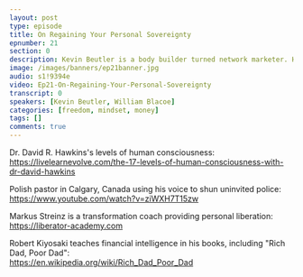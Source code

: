 ```yaml
---
layout: post
type: episode
title: On Regaining Your Personal Sovereignty
epnumber: 21
section: 0
description: Kevin Beutler is a body builder turned network marketer. Having recognised the great business opportunity that has come with the revolution in the financial technology sector, he is now a self-made millionaire. He not only lives with financial freedom, but with mental serenity and fulfillment. Today Kevin shares with us some of the changes and decisions that were vital to his personal and entrepreneurial development.
image: /images/banners/ep21banner.jpg
audio: s1!9394e
video: Ep21-On-Regaining-Your-Personal-Sovereignty
transcript: 0
speakers: [Kevin Beutler, William Blacoe]
categories: [freedom, mindset, money]
tags: []
comments: true
---
```

Dr. David R. Hawkins's levels of human consciousness:  
<a href="https://livelearnevolve.com/the-17-levels-of-human-consciousness-with-dr-david-hawkins">https://livelearnevolve.com/the-17-levels-of-human-consciousness-with-dr-david-hawkins</a>

Polish pastor in Calgary, Canada using his voice to shun uninvited police:  
<a href="https://www.youtube.com/watch?v=ziWXH7T15zw">https://www.youtube.com/watch?v=ziWXH7T15zw</a>

Markus Streinz is a transformation coach providing personal liberation:  
<a href="https://liberator-academy.com">https://liberator-academy.com</a>

Robert Kiyosaki teaches financial intelligence in his books, including "Rich Dad, Poor Dad":  
<a href="https://en.wikipedia.org/wiki/Rich_Dad_Poor_Dad">https://en.wikipedia.org/wiki/Rich_Dad_Poor_Dad</a>